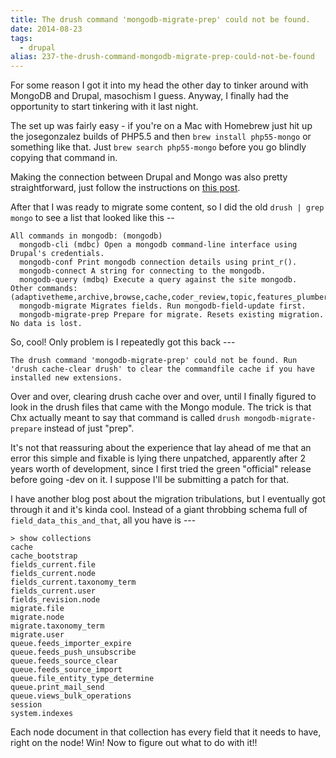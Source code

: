 ```yaml
---
title: The drush command 'mongodb-migrate-prep' could not be found.
date: 2014-08-23
tags: 
  - drupal
alias: 237-the-drush-command-mongodb-migrate-prep-could-not-be-found
---
```


For some reason I got it into my head the other day to tinker around with MongoDB and Drupal, masochism I guess. Anyway, I finally had the opportunity to start tinkering with it last night. 

The set up was fairly easy - if you're on a Mac with Homebrew just hit up the josegonzalez builds of PHP5.5 and then `brew install php55-mongo` or something like that. Just `brew search php55-mongo` before you go blindly copying that command in.

Making the connection between Drupal and Mongo was also pretty straightforward, just follow the instructions on [this post](http://spf13.com/post/getting-started-with-drupal-and-mongodb).

After that I was ready to migrate some content, so I did the old `drush | grep mongo` to see a list that looked like this --

~~~
All commands in mongodb: (mongodb)
  mongodb-cli (mdbc) Open a mongodb command-line interface using Drupal's credentials.
  mongodb-conf Print mongodb connection details using print_r().
  mongodb-connect A string for connecting to the mongodb.
  mongodb-query (mdbq) Execute a query against the site mongodb.
Other commands: (adaptivetheme,archive,browse,cache,coder_review,topic,features_plumber,apachesolr_site,redirect,image,libraries,make,mongodb_migrate,nodequeue_generate,print_pdf,queue,rules_scheduler,runserver,search,shellalias,sitealias,ssh,acquia_search,acquia_spi,strongarm,test,usage,uuid,variable,views_bulk_operations,views_data_export,watchdog,xmlsitemap)
  mongodb-migrate Migrates fields. Run mongodb-field-update first.
  mongodb-migrate-prep Prepare for migrate. Resets existing migration. No data is lost.
~~~

So, cool! Only problem is I repeatedly got this back ---

`The drush command 'mongodb-migrate-prep' could not be found. Run 'drush cache-clear drush' to clear the commandfile cache if you have installed new extensions.`

Over and over, clearing drush cache over and over, until I finally figured to look in the drush files that came with the Mongo module. The trick is that Chx actually meant to say that command is called `drush mongodb-migrate-prepare` instead of just "prep".

It's not that reassuring about the experience that lay ahead of me that an error this simple and fixable is lying there unpatched, apparently after 2 years worth of development, since I first tried the green "official" release before going -dev on it. I suppose I'll be submitting a patch for that.

I have another blog post about the migration tribulations, but I eventually got through it and it's kinda cool. Instead of a giant throbbing schema full of `field_data_this_and_that`, all you have is ---

~~~
> show collections
cache
cache_bootstrap
fields_current.file
fields_current.node
fields_current.taxonomy_term
fields_current.user
fields_revision.node
migrate.file
migrate.node
migrate.taxonomy_term
migrate.user
queue.feeds_importer_expire
queue.feeds_push_unsubscribe
queue.feeds_source_clear
queue.feeds_source_import
queue.file_entity_type_determine
queue.print_mail_send
queue.views_bulk_operations
session
system.indexes
~~~

Each node document in that collection has every field that it needs to have, right on the node! Win! Now to figure out what to do with it!!